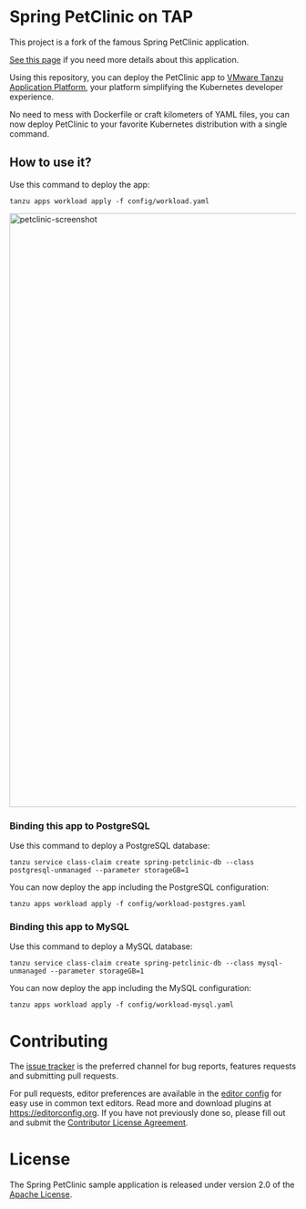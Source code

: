 # Spring PetClinic on TAP 

This project is a fork of the famous Spring PetClinic application.

[See this page](https://github.com/spring-projects/spring-petclinic)
if you need more details about this application.

Using this repository, you can deploy the PetClinic app to
[VMware Tanzu Application Platform](https://tanzu.vmware.com/application-platform),
your platform simplifying the Kubernetes developer experience.

No need to mess with Dockerfile or craft kilometers of YAML files, you can now deploy
PetClinic to your favorite Kubernetes distribution with a single command.

## How to use it?

Use this command to deploy the app:

```shell
tanzu apps workload apply -f config/workload.yaml
```

<img width="1042" alt="petclinic-screenshot" src="https://cloud.githubusercontent.com/assets/838318/19727082/2aee6d6c-9b8e-11e6-81fe-e889a5ddfded.png">

### Binding this app to PostgreSQL

Use this command to deploy a PostgreSQL database:

```shell
tanzu service class-claim create spring-petclinic-db --class postgresql-unmanaged --parameter storageGB=1
```

You can now deploy the app including the PostgreSQL configuration:

```shell
tanzu apps workload apply -f config/workload-postgres.yaml
```

### Binding this app to MySQL

Use this command to deploy a MySQL database:

```shell
tanzu service class-claim create spring-petclinic-db --class mysql-unmanaged --parameter storageGB=1
```

You can now deploy the app including the MySQL configuration:

```shell
tanzu apps workload apply -f config/workload-mysql.yaml
```

# Contributing

The [issue tracker](https://github.com/spring-projects/spring-petclinic/issues) is the preferred channel for bug reports, features requests and submitting pull requests.

For pull requests, editor preferences are available in the [editor config](.editorconfig) for easy use in common text editors. Read more and download plugins at <https://editorconfig.org>. If you have not previously done so, please fill out and submit the [Contributor License Agreement](https://cla.pivotal.io/sign/spring).

# License

The Spring PetClinic sample application is released under version 2.0 of the [Apache License](https://www.apache.org/licenses/LICENSE-2.0).

[spring-petclinic]: https://github.com/spring-projects/spring-petclinic
[spring-framework-petclinic]: https://github.com/spring-petclinic/spring-framework-petclinic
[spring-petclinic-angularjs]: https://github.com/spring-petclinic/spring-petclinic-angularjs 
[javaconfig branch]: https://github.com/spring-petclinic/spring-framework-petclinic/tree/javaconfig
[spring-petclinic-angular]: https://github.com/spring-petclinic/spring-petclinic-angular
[spring-petclinic-microservices]: https://github.com/spring-petclinic/spring-petclinic-microservices
[spring-petclinic-reactjs]: https://github.com/spring-petclinic/spring-petclinic-reactjs
[spring-petclinic-graphql]: https://github.com/spring-petclinic/spring-petclinic-graphql
[spring-petclinic-kotlin]: https://github.com/spring-petclinic/spring-petclinic-kotlin
[spring-petclinic-rest]: https://github.com/spring-petclinic/spring-petclinic-rest
